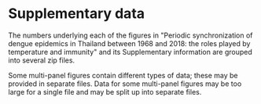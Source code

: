 # Supplementary data

The numbers underlying each of the figures in "Periodic synchronization of
dengue epidemics in Thailand between 1968 and 2018: the roles played by
temperature and immunity" and its Supplementary information are grouped into
several zip files.

Some multi-panel figures contain different types of data; these may be
provided in separate files. Data for some multi-panel figures may be too large
for a single file and may be split up into separate files.
